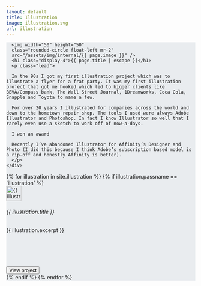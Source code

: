 ```yaml
---
layout: default
title: Illustration
image: illustration.svg
url: illustration
---
```


<div class="d-flex" style="background-color: #e9ecef;">

  <div class="jumbotron mx-auto mb-0 py-3 px-5" style="max-width: 1200px">
    <div class="col-lg-10 mx-auto">

      <img width="50" height="50"
      class="rounded-circle float-left mr-2"
      src="/assets/img/internal/{{ page.image }}" />
      <h1 class="display-4">{{ page.title | escape }}</h1>
      <p class="lead">

      In the 90s I got my first illustration project which was to illustrate a flyer for a frat party. It was my first illustration project that got me hooked which led to bigger clients like BBVA/Compass bank, The Wall Street Journal, 1Dreamworks, Coca Cola, Snapple and Toyota to name a few.

      For over 20 years I illustrated for companies across the world and down to the hometown repair shop. The tools I used were always Adobe Illustrator and Photoshop. In fact I know Illustrator so well that I rarely even use a sketch to work off of now-a-days.

      I won an award

      Recently I’ve abandoned Illustrator for Affinity’s Designer and Photo (I did this because I think Adobe’s subscription based model is a rip-off and honestly Affinity is better).
      </p>
    </div>
  </div>
</div>
<div>
  <div class="d-flex justify-content-center">
    <div class="container-fluid">
      <div class="col-lg-10 mx-auto row d-flex justify-content-center mt-3" style="max-width: 1400px">
        {% for illustration in site.illustration %}
          {% if illustration.passname == 'illustration' %}
        <div class="card col-sm-12 col-lg-3 m-2">
          <div class="card-body d-flex flex-column">
            <div class="media">
              <div class="d-flex mr-3">
                <a href="{{ illustration.url }}">
                  <img width="40" height="40"
                  class="rounded-circle"
                  src="/assets/img/{{ illustration.image }} " alt="{{ illustration.title }}" />
                </a>
              </div>
              <div class="media-body">
                <h6 class="mb-1">{{ illustration.title }}</h6>
              </div>
            </div>
            <div class="d-flex flex-column" style="height: 105px;">
             <div class="p-2">
               <p class="text-muted">{{ illustration.excerpt }}</p>
             </div>
            </div>
            <div class=" flex-column align-items-end">
              <button type="button" class="btn btn-secondary btn-sm btn-block" onclick="location.href = '{{ illustrations.url }}';">View project</button>
            </div>
          </div>
        </div>
        {% endif %}
        {% endfor %}
      </div>
    </div>
  </div>
</div>
